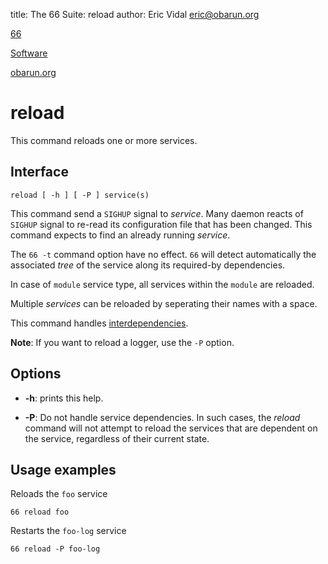 title: The 66 Suite: reload
author: Eric Vidal <eric@obarun.org>

[66](index.html)

[Software](https://web.obarun.org/software)

[obarun.org](https://web.obarun.org)

# reload

This command reloads one or more services.

## Interface

```
reload [ -h ] [ -P ] service(s)
```

This command send a `SIGHUP` signal to *service*. Many daemon reacts of `SIGHUP` signal to re-read its configuration file that has been changed. This command expects to find an already running *service*.

The `66 -t` command option have no effect. `66` will detect automatically the associated *tree* of the service along its required-by dependencies.

In case of `module` service type, all services within the `module` are reloaded.

Multiple *services* can be reloaded by seperating their names with a space.

This command handles [interdependencies](66.html#handling-dependencies).

**Note**: If you want to reload a logger, use the `-P` option.

## Options

- **-h**: prints this help.

- **-P**: Do not handle service dependencies. In such cases, the *reload* command will not attempt to reload the services that are dependent on the service, regardless of their current state.

## Usage examples

Reloads the `foo` service
```
66 reload foo
```

Restarts the `foo-log` service
```
66 reload -P foo-log
```

